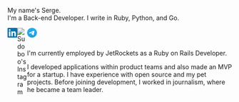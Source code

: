 <p>
My name's Serge.<br>
I'm a Back-end Developer.  I write in Ruby, Python, and Go.
</p>
<a href="https://www.linkedin.com/in/serge-masiutin/">
  <img align="left" alt="Sudoboo's LinkedIn" width="22px" src="https://github.com/sudobooo/sudobooo/blob/main/ln_logo.png">
</a>
<a href="https://www.instagram.com/serge_masiutin/">
  <img align="left" alt="Sudoboo's Instagram" width="22px" src="https://raw.githubusercontent.com/hussainweb/hussainweb/main/icons/instagram.png">
</a>
<a href="https://t.me/serge_masiutin/">
  <img align="left" alt="Sudoboo's Telegram" width="22px" src="https://github.com/sudobooo/sudobooo/blob/main/telegram.png">
</a>

<br>
<br>

I'm currently employed by JetRockets as a Ruby on Rails Developer.<br>

I developed applications within product teams and also made an MVP for a startup. I have experience with open source and my pet projects. Before joining development, I worked in journalism, where he became a team leader.
